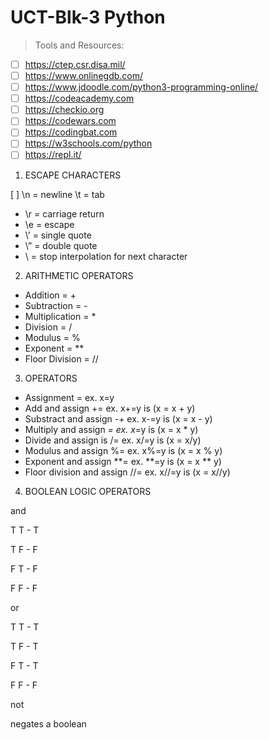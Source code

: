 # UCT-Blk-3 Python

>Tools and Resources: 

- [ ] https://ctep.csr.disa.mil/
- [ ] https://www.onlinegdb.com/
- [ ] https://www.jdoodle.com/python3-programming-online/
- [ ] https://codeacademy.com
- [ ] https://checkio.org
- [ ] https://codewars.com
- [ ] https://codingbat.com
- [ ] https://w3schools.com/python
- [ ] https://repl.it/

1. ESCAPE CHARACTERS

[ ] \n = newline
\t = tab
- \r = carriage return
- \e = escape
- \’ = single quote
- \” = double quote
- \ = stop interpolation for next character

2. ARITHMETIC OPERATORS

- Addition = +
- Subtraction = -
- Multiplication = *
- Division = /
- Modulus = %
- Exponent = **
- Floor Division = //

3. OPERATORS

- Assignment = ex. x=y
- Add and assign += ex. x+=y is (x = x + y)
- Substract and assign -+ ex. x-=y is (x = x - y)
- Multiply and assign *= ex. x*=y is (x = x * y)
- Divide and assign is /= ex. x/=y is (x = x/y)
- Modulus and assign %= ex. x%=y is (x = x % y)
- Exponent and assign **= ex. **=y is (x = x ** y)
- Floor division and assign //= ex. x//=y is (x = x//y)

4. BOOLEAN LOGIC OPERATORS

and 

T T - T

T F - F

F T - F

F F - F

or

T T - T

T F - T

F T - T

F F - F

not

negates a boolean
